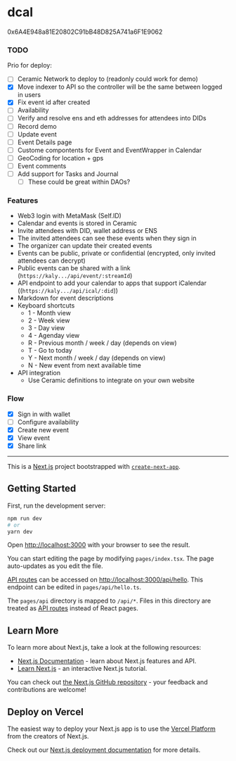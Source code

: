 # dcal

0x6A4E948a81E20802C91bB48D825A741a6F1E9062

### TODO

Prio for deploy:

- [ ] Ceramic Network to deploy to (readonly could work for demo)
- [x] Move indexer to API so the controller will be the same between logged in users
- [x] Fix event id after created
- [ ] Availability
- [ ] Verify and resolve ens and eth addresses for attendees into DIDs
- [ ] Record demo
- [ ] Update event
- [ ] Event Details page
- [ ] Custome compontents for Event and EventWrapper in Calendar
- [ ] GeoCoding for location + gps
- [ ] Event comments
- [ ] Add support for Tasks and Journal
  - [ ] These could be great within DAOs?

### Features

- Web3 login with MetaMask (Self.ID)
- Calendar and events is stored in Ceramic
- Invite attendees with DID, wallet address or ENS
- The invited attendees can see these events when they sign in
- The organizer can update their created events
- Events can be public, private or confidential (encrypted, only invited attendees can decrypt)
- Public events can be shared with a link (`https://kaly.../api/event/:streamId`)
- API endpoint to add your calendar to apps that support iCalendar ((`https://kaly.../api/ical/:did`))
- Markdown for event descriptions
- Keyboard shortcuts
  - 1 - Month view
  - 2 - Week view
  - 3 - Day view
  - 4 - Agenday view
  - R - Previous month / week / day (depends on view)
  - T - Go to today
  - Y - Next month / week / day (depends on view)
  - N - New event from next available time
- API integration
  - Use Ceramic definitions to integrate on your own website

### Flow

- [x] Sign in with wallet
- [ ] Configure availability
- [x] Create new event
- [x] View event
- [x] Share link

---

This is a [Next.js](https://nextjs.org/) project bootstrapped with [`create-next-app`](https://github.com/vercel/next.js/tree/canary/packages/create-next-app).

## Getting Started

First, run the development server:

```bash
npm run dev
# or
yarn dev
```

Open [http://localhost:3000](http://localhost:3000) with your browser to see the result.

You can start editing the page by modifying `pages/index.tsx`. The page auto-updates as you edit the file.

[API routes](https://nextjs.org/docs/api-routes/introduction) can be accessed on [http://localhost:3000/api/hello](http://localhost:3000/api/hello). This endpoint can be edited in `pages/api/hello.ts`.

The `pages/api` directory is mapped to `/api/*`. Files in this directory are treated as [API routes](https://nextjs.org/docs/api-routes/introduction) instead of React pages.

## Learn More

To learn more about Next.js, take a look at the following resources:

- [Next.js Documentation](https://nextjs.org/docs) - learn about Next.js features and API.
- [Learn Next.js](https://nextjs.org/learn) - an interactive Next.js tutorial.

You can check out [the Next.js GitHub repository](https://github.com/vercel/next.js/) - your feedback and contributions are welcome!

## Deploy on Vercel

The easiest way to deploy your Next.js app is to use the [Vercel Platform](https://vercel.com/new?utm_medium=default-template&filter=next.js&utm_source=create-next-app&utm_campaign=create-next-app-readme) from the creators of Next.js.

Check out our [Next.js deployment documentation](https://nextjs.org/docs/deployment) for more details.
